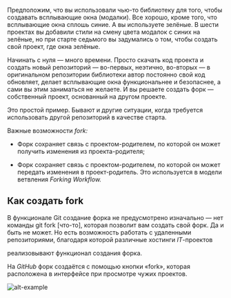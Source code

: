 Предположим, что вы использовали чью-то библиотеку для того, чтобы создавать всплывающие окна (модалки). Все хорошо, кроме того, что всплывающие окна сплошь синие. А вы используете зелёные. В шести проектах вы добавили стили на смену цвета модалок с синих на зелёные, но при старте седьмого вы задумались о том, чтобы создать свой проект, где окна зелёные.

Начинать с нуля — много времени. Просто скачать код проекта и создать новый репозиторий — во-первых, неэтично, во-вторых — в оригинальном репозитории библиотеки автор постоянно свой код обновляет, делает всплывающие окна функциональнее и безопаснее, а сами вы этим заниматься не желаете. И вы решаете создать форк — собственный проект, основанный на другом проекте.

Это простой пример. Бывают и другие ситуации, когда требуется использовать другой репозиторий в качестве старта.

Важные возможности *fork:*

- Форк сохраняет связь с проектом-родителем, по которой он может получить изменения из проекта-родителя;

- Форк сохраняет связь с проектом-родителем, по которой он может передать изменения в проект-родитель. Это используется в модели ветвления *Forking Workflow.*

## Как создать fork

В функционале Git создание форка не предусмотрено изначально — нет команды git fork [что-то], которая позволит вам создать свой форк. Да и быть не может. Но есть возможность работать с удаленными репозиториями, благодаря которой различные хостинги *IT*-проектов 

реализовывают функционал создания форка.

На *GitHub* форк создаётся с помощью кнопки «fork», которая расположена в интерфейсе при просмотре чужих проектов.

![alt-example](https://lms-cdn.skillfactory.ru/assets/courseware/v1/717810124bc689e31f94722756d43c77/asset-v1:SkillFactory+PHPDEV+2021+type@asset+block/PHP_5.13.png)